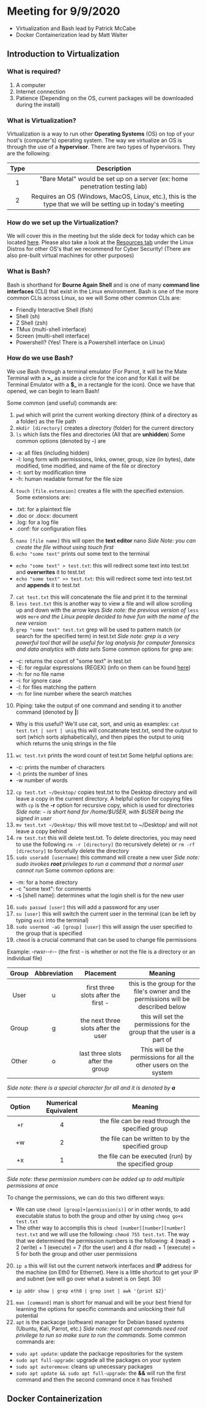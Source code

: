 # Meeting for 9/9/2020

* Virtualization and Bash lead by Patrick McCabe
* Docker Containerization lead by Matt Walter

## Introduction to Virtualization

### What is required?

1. A computer
2. Internet connection
3. Patience (Depending on the OS, current packages will be downloaded during the install)

### What is Virtualization?

Virtualization is a way to run other **Operating Systems** (OS) on top of your host's (computer's) operating system. The way we virtualize an OS is through the use of a **hypervisor**. There are two types of hypervisors. They are the following:

 Type  | Description 
 :---: | :---------: 
 1     | "Bare Metal" would be set up on a server (ex: home penetration testing lab) 
 2     | Requires an OS (Windows, MacOS, Linux, etc.), this is the type that we will be setting up in today's meeting 

### How do we set up the Virtualization?

We will cover this in the meeting but the slide deck for today which can be located [here](https://github.com/cofccybersecurityclub/Presentations/blob/master/Workshop_01.pptx). Please also take a look at the [Resources tab](https://cofccybersecurityclub.github.io/resources/) under the Linux Distros for other OS's that we recommend for Cyber Security! (There are also pre-built virtual machines for other purposes)



### What is Bash?

Bash is shorthand for **Bourne Again Shell** and is one of many **command line interfaces** (CLI) that exist in the Linux environment. Bash is one of the more common CLIs across Linux, so we will Some other common CLIs are:

* Friendly Interactive Shell (fish)
* Shell (sh)
* Z Shell (zsh) 
* TMux (multi-shell interface)
* Screen (multi-shell interface)
* Powershell? (Yes! There is a Powershell interface on Linux)

### How do we use Bash?

We use Bash through a terminal emulator (For Parrot, it will be the Mate Terminal with a **>_** as inside a circle for the icon and for Kali it will be Terminal Emulator with a **\$\_** in a rectangle for the icon). Once we have that opened, we can begin to learn Bash!

Some common (and useful) commands are:

1. `pwd` which will print the current working directory (think of a directory as a folder) as the file path
2. `mkdir [directory]` creates a directory (folder) for the current directory 
3. `ls` which lists the files and directories (All that are **unhidden**) Some common options (denoted by **-**) are
* -a: all files (including hidden)
* -l: long form with permissions, links, owner, group, size (in bytes), date modified, time modified, and name of the file or directory
* -t: sort by modification time
* -h: human readable format for the file size
4. `touch [file.extension]` creates a file with the specified extension. Some extensions are:
* .txt: for a plaintext file
* .doc or .docx: document
* .log: for a log file
* .conf: for configuration files
5. `nano [file name]` this will open the **text editor** nano *Side Note: you can create the file without using touch first*
6. `echo "some text"` prints out some text to the terminal
* `echo "some text" > test.txt`: this will redirect some text into test.txt and **overwrites** it to test.txt
* `echo "some text" >> test.txt`: this will redirect some text into test.txt and **appends** it to test.txt
7. `cat test.txt` this will concatenate the file and print it to the terminal
8. `less test.txt` this is another way to view a file and will allow scrolling up and down with the arrow keys *Side note: the previous version of* `less` *was* `more` *and the Linux people decided to have fun with the name of the new version*
9. `grep "some text" test.txt` grep will be used to pattern match (or search for the specified term) in test.txt *Side note: grep is a very powerful tool that will be useful for log analysis for computer forensics and data analytics with data sets* Some common options for grep are:
* -c: returns the count of "some text" in test.txt
* -E: for regular expressions (REGEX) (info on them can be found [here](https://www.regular-expressions.info/))
* -h: for no file name
* -i: for ignore case
* -l: for files matching the pattern
* -n: for line number where the search matches
10. Piping: take the output of one command and sending it to another command (denoted by **|**)
* Why is this useful? We'll use cat, sort, and uniq as examples: `cat test.txt | sort | uniq` this will concatenate test.txt, send the output to sort (which sorts alphabetically), and then pipes the output to uniq which returns the uniq strings in the file 
11. `wc test.txt` prints the word count of test.txt Some helpful options are:
* -c: prints the number of characters
* -l: prints the number of lines
* -w number of words
12. `cp test.txt ~/Desktop/` copies test.txt to the Desktop directory and will leave a copy in the current directory. A helpful option for copying files with `cp` is the **-r** option for recursive copy, which is used for directories *Side note: `~` is short hand for /home/\$USER, with $USER being the signed in user*
13. `mv test.txt ~/Desktop/` this will move test.txt to ~/Desktop/ and will not leave a copy behind
14. `rm test.txt` this will delete test.txt. To delete directories, you may need to use the following `rm -r [directory]` (to recursively delete) or `rm -rf [directory]` to forcefully delete the directory
15. `sudo useradd [username]` this command will create a new user *Side note: sudo invokes **root** privileges to run a command that a normal user cannot run* Some common options are: 
* -m: for a home directory
* -c "some text": for comments
* -s [shell name]: determines what the login shell is for the new user
16. `sudo passwd [user]` this will add a password for any user
17. `su [user]` this will switch the current user in the terminal (can be left by typing `exit` into the terminal)
18. `sudo usermod -aG [group] [user]` this will assign the user specified to the group that is specified
19. `chmod` is a crucial command that can be used to change file permissions

Example: -rwxr--r-- (the first - is whether or not the file is a directory or an individual file)

Group | Abbreviation |Placement | Meaning
:---: | :-----------:|:-------: | :-----:
User  | u |first three slots after the  first - | this is the group for the file's owner and the permissions will be described below
Group | g |the next three slots after the user | this will set the permissions for the group that the user is a part of  
Other | o |last three slots after the group | This will be the permissions for all the other users on the system

*Side note: there is a special character for all and it is denoted by **a***

Option | Numerical Equivalent | Meaning
:----: | :------------------: | :-----:
+r | 4 | the file can be read through the specified group
+w | 2 | the file can be written to by the specified group
+x | 1 | the file can be executed (run) by the specified group

*Side note: these permission numbers can be added up to add multiple permissions at once*

To change the permissions, we can do this two different ways:
* We can use `chmod [group]+[permission(s)]` or in other words, to add executable status to both the group and other by using `chmog go+x test.txt` 
* The other way to accomplis this is `chmod [number][number][number] test.txt` and we will use the following: `chmod 755 test.txt`. The way that we determined the permission numbers is the following: 4 (read) + 2 (write) + 1 (execute) = 7 (for the user) and 4 (for read) + 1 (execute) = 5 for both the group and other user permissions
20. `ip a` this will list out the current network interfaces and **IP** address for the machine (on Eth0 for Ethernet). Here is a little shortcut to get your IP and subnet (we will go over what a subnet is on Sept. 30)
* `ip addr show | grep eth0 | grep inet | awk '{print $2}'`
21. `man [command]` man is short for manual and will be your best friend for learning the options for specific commands and unlocking their full potential
22. `apt` is the packacge (software) manager for Debian based systems (Ubuntu, Kali, Parrot, etc.) *Side note: most apt commands need root privilege to run so make sure to run the commands*. Some common commands are:
* `sudo apt update`: update the packacge repositories for the system
* `sudo apt full-upgrade`: upgrade all the packages on your system
* `sudo apt autoremove`: cleans up unecessary packages
* `sudo apt update && sudo apt full-upgrade`: the **&&** will run the first command and then the second command once it has finished 


## Docker Containerization